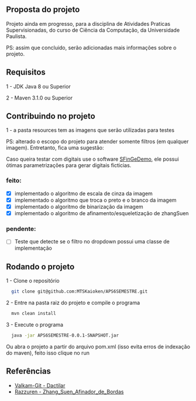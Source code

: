 ## Proposta do projeto
 Projeto ainda em progresso, para a disciplina de Atividades Praticas Supervisionadas, do curso de Ciência da Computação, 
 da Universidade Paulista.

PS: assim que concluido, serão adicionadas mais informações sobre o projeto.

## Requisitos
1 - JDK Java 8 ou Superior

2 - Maven 3.1.0 ou Superior

## Contribuindo no projeto

1 - a pasta resources tem as imagens que serão utilizadas para testes

PS: alterado o escopo do projeto para atender somente filtros (em qualquer imagem). Entretanto, fica uma sugestão:

Caso queira testar com digitais use o software 
[SFinGeDemo](https://biolab.csr.unibo.it/ResearchPages/sfinge_demo_download.html), ele possui ótimas parametrizações 
para gerar digitais ficticias. 

### feito:
- [x] implementado o algoritmo de escala de cinza da imagem
- [x] implementado o algoritmo que troca o preto e o branco da imagem
- [x] implementado o algoritmo de binarização da imagem
- [x] implementado o algoritmo de afinamento/esqueletização de zhangSuen
### pendente:
- [ ] Teste que detecte se o filtro no dropdown possui uma classe de implementação

## Rodando o projeto

1 - Clone o repositório
```bash
  git clone git@github.com:MTSKaioken/APS6SEMESTRE.git
```

2 - Entre na pasta raiz do projeto e compile o programa
```bash
  mvn clean install
```

3 - Execute o programa
```bash
  java -jar APS6SEMESTRE-0.0.1-SNAPSHOT.jar
```

Ou abra o projeto a partir do arquivo pom.xml (isso evita erros de indexação do maven), feito isso clique no run

## Referências
* [Valkam-Git - Dactilar](https://github.com/Valkam-Git/Dactilar/tree/c5766fd14668a9b2d94416a827681eb5ea5dfd05)
* [Razzuren - Zhang_Suen_Afinador_de_Bordas](https://github.com/Razzuren/Zhang_Suen_Afinador_de_Bordas)
